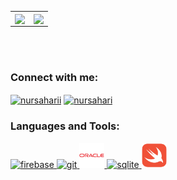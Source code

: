 
<table>
  <tbody>
    <tr>
      <td><a><img align="center" src="https://github-readme-stats.vercel.app/api/top-langs?username=nursaharii&langs_count=10&layout=compact&theme=nord" /></a>
      </td>
      <td><a><img align="center" src="https://github-readme-stats.vercel.app/api?username=nursaharii&theme=nord&show_icons=true" /></a></td>
    </tr>
  </tbody>
  </table>
<br><br>
<h3 align="left">Connect with me:</h3>
<p align="left">
<a href="https://linkedin.com/in/nursaharii" target="blank"><img align="center" src="https://raw.githubusercontent.com/rahuldkjain/github-profile-readme-generator/master/src/images/icons/Social/linked-in-alt.svg" alt="nursaharii" height="30" width="40" /></a>
<a href="https://www.hackerrank.com/nursahari" target="blank"><img align="center" src="https://raw.githubusercontent.com/rahuldkjain/github-profile-readme-generator/master/src/images/icons/Social/hackerrank.svg" alt="nursahari" height="30" width="40" /></a>
</p>

<h3 align="left">Languages and Tools:</h3>
<p align="left"> <a href="https://firebase.google.com/" target="_blank" rel="noreferrer"> <img src="https://www.vectorlogo.zone/logos/firebase/firebase-icon.svg" alt="firebase" width="40" height="40"/> </a> <a href="https://git-scm.com/" target="_blank" rel="noreferrer"> <img src="https://www.vectorlogo.zone/logos/git-scm/git-scm-icon.svg" alt="git" width="40" height="40"/> </a> <a href="https://www.oracle.com/" target="_blank" rel="noreferrer"> <img src="https://raw.githubusercontent.com/devicons/devicon/master/icons/oracle/oracle-original.svg" alt="oracle" width="40" height="40"/> </a> <a href="https://www.sqlite.org/" target="_blank" rel="noreferrer"> <img src="https://www.vectorlogo.zone/logos/sqlite/sqlite-icon.svg" alt="sqlite" width="40" height="40"/> </a> <a href="https://developer.apple.com/swift/" target="_blank" rel="noreferrer"> <img src="https://raw.githubusercontent.com/devicons/devicon/master/icons/swift/swift-original.svg" alt="swift" width="40" height="40"/> </a> </p>
